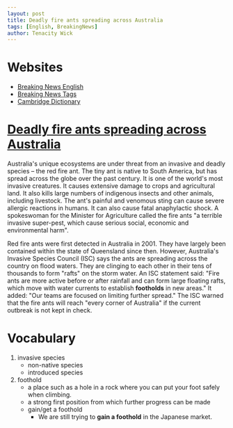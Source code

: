 ```yaml
---
layout: post
title: Deadly fire ants spreading across Australia
tags: [English, BreakingNews]
author: Tenacity Wick
---
```


# Websites

- [Breaking News English](https://breakingnewsenglish.com/)
- [Breaking News Tags](https://zhouqiang19980220.github.io/tags/#books)
- [Cambridge Dictionary](https://dictionary.cambridge.org/)

# [Deadly fire ants spreading across Australia](https://breakingnewsenglish.com/2401/240122-fire-ants.html)

Australia's unique ecosystems are under threat from an invasive and deadly species – the red fire ant. The tiny ant is native to South America, but has spread across the globe over the past century. It is one of the world's most invasive creatures. It causes extensive damage to crops and agricultural land. It also kills large numbers of indigenous insects and other animals, including livestock. The ant's painful and venomous sting can cause severe allergic reactions in humans. It can also cause fatal anaphylactic shock. A spokeswoman for the Minister for Agriculture called the fire ants "a terrible invasive super-pest, which cause serious social, economic and environmental harm".

Red fire ants were first detected in Australia in 2001. They have largely been contained within the state of Queensland since then. However, Australia's Invasive Species Council (ISC) says the ants are spreading across the country on flood waters. They are clinging to each other in their tens of thousands to form "rafts" on the storm water. An ISC statement said: "Fire ants are more active before or after rainfall and can form large floating rafts, which move with water currents to establish **footholds** in new areas." It added: "Our teams are focused on limiting further spread." The ISC warned that the fire ants will reach "every corner of Australia" if the current outbreak is not kept in check.

# Vocabulary

1. invasive species
   - non-native species
   - introduced species
2. foothold
   - a place such as a hole in a rock where you can put your foot safely when climbing. 
   - a strong first position from which further progress can be made
   - gain/get a foothold
     - We are still trying to **gain a foothold** in the Japanese market.

